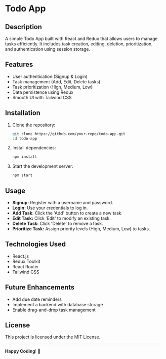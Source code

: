 # Todo App

## Description
A simple Todo App built with React and Redux that allows users to manage tasks efficiently. It includes task creation, editing, deletion, prioritization, and authentication using session storage.

## Features
- User authentication (Signup & Login)
- Task management (Add, Edit, Delete tasks)
- Task prioritization (High, Medium, Low)
- Data persistence using Redux
- Smooth UI with Tailwind CSS

## Installation

1. Clone the repository:
   ```sh
   git clone https://github.com/your-repo/todo-app.git
   cd todo-app
   ```
2. Install dependencies:
   ```sh
   npm install
   ```
3. Start the development server:
   ```sh
   npm start
   ```

## Usage
- **Signup:** Register with a username and password.
- **Login:** Use your credentials to log in.
- **Add Task:** Click the 'Add' button to create a new task.
- **Edit Task:** Click 'Edit' to modify an existing task.
- **Delete Task:** Click 'Delete' to remove a task.
- **Prioritize Task:** Assign priority levels (High, Medium, Low) to tasks.

## Technologies Used
- React.js
- Redux Toolkit
- React Router
- Tailwind CSS

## Future Enhancements
- Add due date reminders
- Implement a backend with database storage
- Enable drag-and-drop task management

## License
This project is licensed under the MIT License.

---
**Happy Coding! 🚀**
